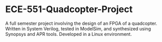 # ECE-551-Quadcopter-Project
A full semester project involving the design of an FPGA of a quadcopter. Written in System Verilog, tested in ModelSim, and synthesized using Synopsys and APR tools. Developed in a Linux environment.
